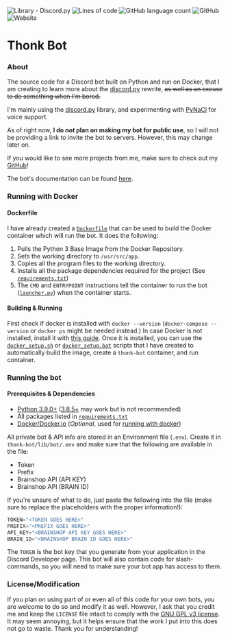 ![Library - Discord.py](https://img.shields.io/badge/Library-Discord.py-informational?style=for-the-badge&logo=discord&logoColor=blurple&link=https://github.com/Rapptz/discord.py)
![Lines of code](https://img.shields.io/tokei/lines/github/TechnoShip123/thonk-bot?style=for-the-badge&label=Total%20Lines&logo=pycharm&logoColor=lightgreen)
![GitHub language count](https://img.shields.io/github/languages/count/TechnoShip123/thonk-bot?label=Languages&logo=python&style=for-the-badge)
![GitHub](https://img.shields.io/github/license/TechnoShip123/thonk-bot?logo=gnu&style=for-the-badge)
![Website](https://img.shields.io/website?down_color=lightgrey&down_message=Offline&label=Website&logo=html5&style=for-the-badge&up_color=green&up_message=Online&url=https%3A%2F%2Fthonkbot.zetasj.com)

# Thonk Bot

### About
The source code for a Discord bot built on Python and run on Docker, that I am creating to learn more about the 
[discord.py](https://discordpy.readthedocs.io/en/latest/) rewrite, ~~as well as an excuse to do something when I'm
bored.~~

I'm mainly using the [discord.py](https://pypi.org/project/discord.py/) library, and experimenting with 
[PyNaCl](https://pypi.org/project/PyNaCl/) for voice support.


As of right now, **I do *not* plan on making my bot for public use**, so I will not be providing a link to invite the 
bot to servers. However, this may change later on.


If you would like to see more projects from me, make sure to check out my [GitHub](https://github.com/TechnoShip123)!

The bot's documentation can be found [here](https://thonkbot.zetasj.com).

### Running with Docker

#### Dockerfile
I have already created a [`Dockerfile`](https://github.com/TechnoShip123/thonk-bot/blob/master/Dockerfile) that can be
used to build the Docker container which will run the bot. It does the following:
1) Pulls the Python 3 Base Image from the Docker Repository. 
2) Sets the working directory to `/usr/src/app`. 
3) Copies all the program files to the working directory.
4) Installs all the package dependencies required for the project 
   (See [`requirements.txt`](https://github.com/TechnoShip123/thonk-bot/blob/master/requirements.txt))
5) The `CMD` and `ENTRYPOINT` instructions tell the container to run the bot
   ([`launcher.py`](https://github.com/TechnoShip123/thonk-bot/blob/master/launcher.py)) when the container starts.

#### Building & Running
First check if docker is installed with `docker --version` (`docker-compose --version` or `docker ps` might be needed
instead.) In case Docker is not installed, install it with [this guide](https://docs.docker.com/engine/install/). Once
it is installed, you can use the 
[`docker_setup.sh`](https://github.com/TechnoShip123/thonk-bot/blob/master/docker_setup.sh) or 
[`docker_setup.bat`](https://github.com/TechnoShip123/thonk-bot/blob/master/docker_setup.bat) scripts that I have 
created to automatically build the image, create a `thonk-bot` container, and run container.

### Running the bot
#### Prerequisites & Dependencies
- [Python 3.9.0+](https://www.python.org/downloads/release/python-3-9-0) 
  ([3.8.5+](https://www.python.org/downloads/release/python-3-8-5) may work but is not recommended)
- All packages listed in [`requirements.txt`](https://github.com/TechnoShip123/thonk-bot/blob/master/requirements.txt)
- [Docker/Docker.io](https://docs.docker.com/engine/install/) (_Optional_, used for 
  [running with docker](https://github.com/TechnoShip123/thonk-bot#running-with-docker))



All private bot & API info are stored in an Environment file (`.env`). Create it in `thonk-bot/lib/bot/.env` and make
sure that the following are available in the file:
- Token
- Prefix
- Brainshop API (API KEY)
- Brainshop API (BRAIN ID)

If you're unsure of what to do, just paste the following into the file (make sure to replace the placeholders with the proper information!):

```python
TOKEN="<TOKEN GOES HERE>"
PREFIX="<PREFIX GOES HERE>"
API_KEY="<BRAINSHOP API KEY GOES HERE>"
BRAIN_ID="<BRAINSHOP BRAIN ID GOES HERE>"
```

The `TOKEN` is the bot key that you generate from your application in the Discord Developer page. This bot will also
contain code for slash-commands, so you will need to make sure your bot app has access to them.


### License/Modification
If you plan on using part of or even all of this code for your own bots, you are welcome to do so and modify it as well.
However, I ask that you credit me and keep the `LICENSE` file intact to comply with the 
[GNU GPL v3 license](https://github.com/TechnoShip123/Thonk-Bot/blob/master/LICENSE). It may seem annoying, but it helps
ensure that the work I put into this does not go to waste. Thank you for understanding!
